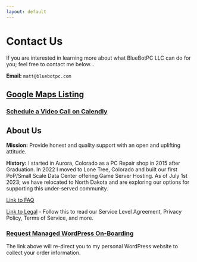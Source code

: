 ```yaml
---
layout: default
---
```

# Contact Us

If you are interested in learning more about what BlueBotPC LLC can do for you; feel free to contact me below...

**Email:** ```matt@bluebotpc.com```

## [Google Maps Listing](https://goo.gl/maps/PXK3Huew2rYx4Bg3A)

### [Schedule a Video Call on Calendly](https://calendly.com/bluebotpc/consult)

## About Us

**Mission:** Provide honest and quality support with an open and uplifting attitude.

**History:** I started in Aurora, Colorado as a PC Repair shop in 2015 after Graduation. In 2022 I moved to Lone Tree, Colorado and built our first PoP/Small Scale Data Center offering Game Server Hosting. As of July 1st 2023; we have relocated to North Dakota and are exploring our options for supporting this under-served community.

[Link to FAQ](https://www.bluebotpc.com/pages/faq)

[Link to Legal](https://www.bluebotpc.com/pages/legal/legal) - Follow this to read our Service Level Agreement, Privacy Policy, Terms of Service, and more.

### [Request Managed WordPress On-Boarding](https://www.mattfaulkner.net/bluebotpc/)

The link above will re-direct you to my personal WordPress website to collect your order information.
